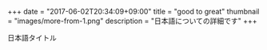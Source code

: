 +++
date = "2017-06-02T20:34:09+09:00"
title = "good to great"
thumbnail = "images/more-from-1.png"
description = "日本語についての詳細です"
+++

日本語タイトル


